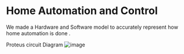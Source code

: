 # Home Automation and Control
We made a Hardware and Software model to accurately represent how home automation is done .

Proteus circuit Diagram
![image](https://user-images.githubusercontent.com/103484622/162894960-adc6c70c-ff95-4a9b-a1cb-9821fd3c5695.png)
